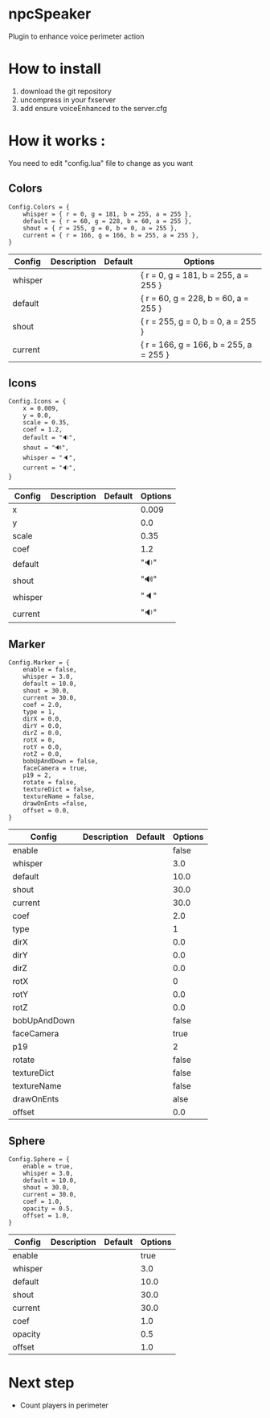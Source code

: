 # npcSpeaker
Plugin to enhance voice perimeter action

# How to install

1. download the git repository
2. uncompress in your fxserver
3. add ensure voiceEnhanced to the server.cfg

# How it works :
You need to edit "config.lua" file to change as you want

## Colors
```
Config.Colors = {
    whisper = { r = 0, g = 181, b = 255, a = 255 },
    default = { r = 60, g = 228, b = 60, a = 255 },
    shout = { r = 255, g = 0, b = 0, a = 255 },
    current = { r = 166, g = 166, b = 255, a = 255 },
}
```

| Config  | Description | Default | Options |
| ------------- | ------------- | ------------- | ------------- |
| whisper | | | { r = 0, g = 181, b = 255, a = 255 } |
| default | | | { r = 60, g = 228, b = 60, a = 255 } |
| shout | | | { r = 255, g = 0, b = 0, a = 255 } |
| current | | | { r = 166, g = 166, b = 255, a = 255 } |

## Icons
```
Config.Icons = {
    x = 0.009,
    y = 0.0,
    scale = 0.35,
    coef = 1.2,
    default = "🔉",
    shout = "🔊",
    whisper = "🔈",
    current = "🔉",
}
```

| Config  | Description | Default | Options |
| ------------- | ------------- | ------------- | ------------- |
| x | | |  0.009 |
| y | | |  0.0 |
| scale | | |  0.35 |
| coef | | |  1.2 |
| default | | |  "🔉" |
| shout | | |  "🔊" |
| whisper | | |  "🔈" |
| current | | |  "🔉" |

## Marker
```
Config.Marker = {
    enable = false,
    whisper = 3.0,
    default = 10.0,
    shout = 30.0,
    current = 30.0,
    coef = 2.0,
    type = 1,
    dirX = 0.0,
    dirY = 0.0,
    dirZ = 0.0,
    rotX = 0,
    rotY = 0.0,
    rotZ = 0.0,
    bobUpAndDown = false,
    faceCamera = true,
    p19 = 2,
    rotate = false,
    textureDict = false,
    textureName = false,
    drawOnEnts =false,
    offset = 0.0,
}
```

| Config  | Description | Default | Options |
| ------------- | ------------- | ------------- | ------------- |
| enable | | | false |
| whisper | | | 3.0 |
| default | | | 10.0 |
| shout | | | 30.0 |
| current | | | 30.0 |
| coef | | | 2.0 |
| type | | | 1 |
| dirX | | | 0.0 |
| dirY | | | 0.0 |
| dirZ | | | 0.0 |
| rotX | | | 0 |
| rotY | | | 0.0 |
| rotZ | | | 0.0 |
| bobUpAndDown | | | false |
| faceCamera | | | true |
| p19 | | | 2 |
| rotate | | | false |
| textureDict | | | false |
| textureName | | | false |
| drawOnEnts | | | alse |
| offset | | | 0.0 |

## Sphere
```
Config.Sphere = {
    enable = true,
    whisper = 3.0,
    default = 10.0,
    shout = 30.0,
    current = 30.0,
    coef = 1.0,
    opacity = 0.5,
    offset = 1.0,
}
```

| Config  | Description | Default | Options |
| ------------- | ------------- | ------------- | ------------- |
| enable | | | true |
| whisper | | | 3.0 |
| default | | | 10.0 |
| shout | | | 30.0 |
| current | | | 30.0 |
| coef | | | 1.0 |
| opacity | | | 0.5 |
| offset | | | 1.0 |

# Next step

- Count players in perimeter

